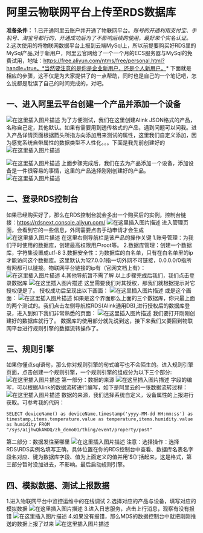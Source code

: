 # **阿里云物联网平台上传至RDS数据库**

[^笔记来源]: https://blog.csdn.net/qq_43251032/article/details/90445633

**准备条件：**
 1.已开通阿里云账户并开通了物联网平台。*账号的开通利用支付宝、手机号、淘宝号都行的，开通成功后为了不影响后续的使用，最好来个实名认证。*
 2.这次使用的将物联网数据平台上报到云端MySql上，所以前提要购买好RDS里的MySql产品,对于新用户，阿里云官网给了一个一个月的ECS服务器与MySql的免费试用，地址：https://free.aliyun.com/ntms/free/personal.html?handle=true。*当然要注意的是你是企业新用户，还是个人新用户。*
 下面就是相应的步骤，这不仅是为大家提供了的一点帮助，同时也是自己的一个笔记吧，怎么说都是耽误了自己的时间完成的，对吧。

##  **一、进入阿里云平台创建一个产品并添加一个设备**

![在这里插入图片描述](https://img-blog.csdnimg.cn/20190522141914742.jpg?x-oss-process=image/watermark,type_ZmFuZ3poZW5naGVpdGk,shadow_10,text_aHR0cHM6Ly9ibG9nLmNzZG4ubmV0L3FxXzQzMjUxMDMy,size_16,color_FFFFFF,t_70)
为了方便测试，我们在这里创建Alink  JSON格式的产品，名称自己定，其他默认。如果有需要用到透传格式的产品，遇到问题可以问我。进入产品详情页面根据箭头所指方向添加用来测试的属性，这里我们自定义添加，因为感觉系统自带属性的数据类型不人性化。。。下面是我先前创建好的
 ![在这里插入图片描述](https://img-blog.csdnimg.cn/2019052214314013.jpg?x-oss-process=image/watermark,type_ZmFuZ3poZW5naGVpdGk,shadow_10,text_aHR0cHM6Ly9ibG9nLmNzZG4ubmV0L3FxXzQzMjUxMDMy,size_16,color_FFFFFF,t_70)

![在这里插入图片描述](https://img-blog.csdnimg.cn/20190522143154370.jpg?x-oss-process=image/watermark,type_ZmFuZ3poZW5naGVpdGk,shadow_10,text_aHR0cHM6Ly9ibG9nLmNzZG4ubmV0L3FxXzQzMjUxMDMy,size_16,color_FFFFFF,t_70)
 上面步骤完成后，我们在去为产品添加一个设备，添加设备是一件很容易的事情，这里的产品选择刚刚创建好的产品。
![在这里插入图片描述](https://img-blog.csdnimg.cn/20190522143742599.jpg?x-oss-process=image/watermark,type_ZmFuZ3poZW5naGVpdGk,shadow_10,text_aHR0cHM6Ly9ibG9nLmNzZG4ubmV0L3FxXzQzMjUxMDMy,size_16,color_FFFFFF,t_70)

##  **二、登录RDS控制台**

 如果已经购买好了，那么在RDS控制台就会多出一个购买后的实例，控制台链接：https://rdsnext.console.aliyun.com/
![在这里插入图片描述](https://img-blog.csdnimg.cn/2019052214521150.jpg?x-oss-process=image/watermark,type_ZmFuZ3poZW5naGVpdGk,shadow_10,text_aHR0cHM6Ly9ibG9nLmNzZG4ubmV0L3FxXzQzMjUxMDMy,size_16,color_FFFFFF,t_70)
 进入管理页面，会看到它的一些信息，外网需要点击手动申请才会生成
![在这里插入图片描述](https://img-blog.csdnimg.cn/20190522145548565.jpg?x-oss-process=image/watermark,type_ZmFuZ3poZW5naGVpdGk,shadow_10,text_aHR0cHM6Ly9ibG9nLmNzZG4ubmV0L3FxXzQzMjUxMDMy,size_16,color_FFFFFF,t_70)
 在这里右侧导航栏是该产品的操作关键
 1.账号管理：为我们平时使用的数据库，创建最高权限用户root等。
 2.数据库管理：创建一个数据库，字符集设置成utf-8
 3.数据安全性：为数据库的白名单，只有在白名单里的ip才能访问这个数据库。这里默认为127.0.0.1指一切外网不可链接，0.0.0.0/0指所有网都可以链接。物联网平台链接的ip有（官网文档上有）：
![在这里插入图片描述](https://img-blog.csdnimg.cn/20190522150529354.jpg?x-oss-process=image/watermark,type_ZmFuZ3poZW5naGVpdGk,shadow_10,text_aHR0cHM6Ly9ibG9nLmNzZG4ubmV0L3FxXzQzMjUxMDMy,size_16,color_FFFFFF,t_70)
 4.其他导航暂不需了解
 以上步骤完成后我们，我们点击登录数据库
![在这里插入图片描述](https://img-blog.csdnimg.cn/20190522150736261.jpg?x-oss-process=image/watermark,type_ZmFuZ3poZW5naGVpdGk,shadow_10,text_aHR0cHM6Ly9ibG9nLmNzZG4ubmV0L3FxXzQzMjUxMDMy,size_16,color_FFFFFF,t_70)
 这里需要我们对其授权，那我们就根据提示对它授权便是了。
 授权成功后呈现出以下画面：
![在这里插入图片描述](https://img-blog.csdnimg.cn/20190522151010275.jpg?x-oss-process=image/watermark,type_ZmFuZ3poZW5naGVpdGk,shadow_10,text_aHR0cHM6Ly9ibG9nLmNzZG4ubmV0L3FxXzQzMjUxMDMy,size_16,color_FFFFFF,t_70)
 或是这个画面：
![在这里插入图片描述](https://img-blog.csdnimg.cn/20190522151327238.jpg?x-oss-process=image/watermark,type_ZmFuZ3poZW5naGVpdGk,shadow_10,text_aHR0cHM6Ly9ibG9nLmNzZG4ubmV0L3FxXzQzMjUxMDMy,size_16,color_FFFFFF,t_70)
 如果是这个界面那么上面的三个数据库，你只最上面的两个测试的。我们点击左侧导航栏RDS(Alink通用DB),进行授权后的数据库登录，进入到如下我们非常熟悉的页面：
![在这里插入图片描述](https://img-blog.csdnimg.cn/20190522151711292.jpg?x-oss-process=image/watermark,type_ZmFuZ3poZW5naGVpdGk,shadow_10,text_aHR0cHM6Ly9ibG9nLmNzZG4ubmV0L3FxXzQzMjUxMDMy,size_16,color_FFFFFF,t_70)
 我们要打开刚刚创建好的数据库就行了。
 数据库的使用部分就先说到这，接下来我们又要回到物联网平台进行规则引擎的数据流转操作了。

##  **三、规则引擎**

 如果你懂点sql语句，那么你对规则引擎的句式编写也不会陌生的。进入规则引擎页面，点击创建一个规则引擎，一个规则引擎的组成分为以下三个部分:
![在这里插入图片描述](https://img-blog.csdnimg.cn/20190522152605908.jpg?x-oss-process=image/watermark,type_ZmFuZ3poZW5naGVpdGk,shadow_10,text_aHR0cHM6Ly9ibG9nLmNzZG4ubmV0L3FxXzQzMjUxMDMy,size_16,color_FFFFFF,t_70)
 第一部分：数据的来源
![在这里插入图片描述](https://img-blog.csdnimg.cn/2019052215331556.jpg?x-oss-process=image/watermark,type_ZmFuZ3poZW5naGVpdGk,shadow_10,text_aHR0cHM6Ly9ibG9nLmNzZG4ubmV0L3FxXzQzMjUxMDMy,size_16,color_FFFFFF,t_70)
 字段的编写，可以根据Alink的数据流转进行编写，如下是阿里云的一张数据流转过程：
![在这里插入图片描述](https://img-blog.csdnimg.cn/20190522153549207.png?x-oss-process=image/watermark,type_ZmFuZ3poZW5naGVpdGk,shadow_10,text_aHR0cHM6Ly9ibG9nLmNzZG4ubmV0L3FxXzQzMjUxMDMy,size_16,color_FFFFFF,t_70)
 数据的来源，我们选择系统自定义，设备属性的上报进行获取。可参考我的代码：

```mysql
SELECT deviceName() as deviceName,timestamp('yyyy-MM-dd HH:mm:ss') as timestamp,items.temperature.value as temperature,items.humidity.value as humidity FROM "/sys/a1jhwQkAWDQ/zh_demo01/thing/event/property/post"
```

第二部分：数据发往至哪里
![在这里插入图片描述](https://img-blog.csdnimg.cn/20190522153902552.jpg?x-oss-process=image/watermark,type_ZmFuZ3poZW5naGVpdGk,shadow_10,text_aHR0cHM6Ly9ibG9nLmNzZG4ubmV0L3FxXzQzMjUxMDMy,size_16,color_FFFFFF,t_70)
 注意：选择操作：选择RDS\RDS实例名填写正确，具体位置在你的RDS控制台中查看、数据库名表名字段名对应、键为数据库字段、值为上面定义的值并用’${}'括起来，这是格式，第三部分暂时没加进去，不影响。最后启动规则引擎。

##  **四、模拟数据、测试上报数据**

 1.进入物联网平台中监控运维中的在线调试
 2.选择对应的产品与设备，填写对应的模拟数据
![在这里插入图片描述](https://img-blog.csdnimg.cn/20190522155016893.jpg?x-oss-process=image/watermark,type_ZmFuZ3poZW5naGVpdGk,shadow_10,text_aHR0cHM6Ly9ibG9nLmNzZG4ubmV0L3FxXzQzMjUxMDMy,size_16,color_FFFFFF,t_70)
 3.进入日志服务，点击上行消息，观察有没有报错
![在这里插入图片描述](https://img-blog.csdnimg.cn/20190522155059765.jpg?x-oss-process=image/watermark,type_ZmFuZ3poZW5naGVpdGk,shadow_10,text_aHR0cHM6Ly9ibG9nLmNzZG4ubmV0L3FxXzQzMjUxMDMy,size_16,color_FFFFFF,t_70)
 4.如果没有报错，那么MDS的数据控制台中就把刚刚推送的数据上报了过来
 ![在这里插入图片描述](https://img-blog.csdnimg.cn/20190522155210115.jpg?x-oss-process=image/watermark,type_ZmFuZ3poZW5naGVpdGk,shadow_10,text_aHR0cHM6Ly9ibG9nLmNzZG4ubmV0L3FxXzQzMjUxMDMy,size_16,color_FFFFFF,t_70)
